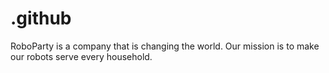 # .github
RoboParty is a company that is changing the world. Our mission is to make our robots serve every household.
